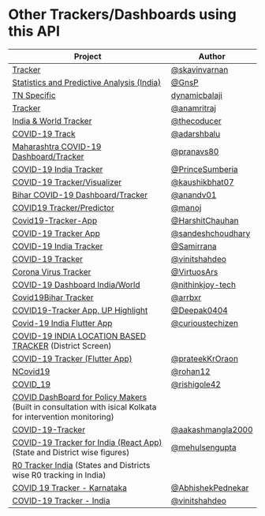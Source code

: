 # Other Trackers/Dashboards using this API

|      Project     |     Author       |
|------------------|------------------|
| [Tracker](https://covidstat.info/) | [@skavinvarnan ](https://github.com/skavinvarnan) |
| [Statistics and Predictive Analysis (India)](https://gnsp.in/covid19/) | [@GnsP](https://github.com/GnsP) |
| [TN Specific](https://covid19trackerbk.netlify.app/) | [dynamicbalaji](https://github.com/dynamicbalaji) |
| [Tracker](https://livecovid.in/) | [@anamritraj ](https://github.com/anamritraj/livecovid.in-webapp) |
| [India & World Tracker](http://tcovid19.herokuapp.com/) | [@thecoducer](https://github.com/thecoducer) |
| [COVID-19 Track](http://github.com/adarshbalu/covid_track/) | [@adarshbalu](https://github.com/adarshbalu) |
| [Maharashtra COVID-19 Dashboard/Tracker](http://covid.pranavsheth.com/) | [@pranavs80](https://github.com/pranavs80) |
| [COVID-19 India Tracker](https://covidindiatracker.netlify.app/) | [@PrinceSumberia](https://github.com/PrinceSumberia) |
| [COVID-19 Tracker/Visualizer](https://coronago.cf/) | [@kaushikbhat07](https://github.com/kaushikbhat07) |
| [Bihar COVID-19 Dashboard/Tracker](https://coronainbihar.github.io/) | [@anandv01](https://github.com/anandv01) |
| [COVID19 Tracker/Predictor](https://track-covid-19ind.herokuapp.com/) | [@manoj](https://github.com/ManojNallusamy) |
| [Covid19-Tracker-App](https://harshitchauhan.github.io/Covid19-Tracker-App/) | [@HarshitChauhan](https://github.com/HarshitChauhan) |
| [COVID-19 Tracker App](https://corona-india.live/) | [@sandeshchoudhary](https://github.com/sandeshchoudhary) |
| [COVID-19 India Tracker](https://covid19indiaa.000webhostapp.com) | [@Samirrana](https://github.com/samirrana1011) |
| [COVID-19 Tracker](https://corona-cases-india.netlify.app/) | [@vinitshahdeo](https://github.com/vinitshahdeo) |
| [Corona Virus Tracker](https://virtuosars.github.io/CovidLive) | [@VirtuosArs](https://github.com/VirtuosArs) |
| [COVID-19 Dashboard India/World](https://nkjcovid19.herokuapp.com/india) | [@nithinkjoy-tech](https://github.com/nithinkjoy-tech) |
| [Covid19Bihar Tracker](https://covid19bihar.github.io/) | [@arrbxr](https://github.com/arrbxr) |
| [COVID19-Tracker App, UP Highlight](https://www.covid19-tracker.in/) | [@Deepak0404](https://github.com/Deepak0404) |
| [Covid-19 India Flutter App](https://github.com/curioustechizen/covid19india-flutter) | [@curioustechizen](https://github.com/curioustechizen) |
| [COVID-19 INDIA LOCATION BASED TRACKER](https://covid2.in) (District Screen) | |
| [COVID-19 Tracker (Flutter App)](https://github.com/prateekKrOraon/covid19_tracker) | [@prateekKrOraon](https://github.com/prateekKrOraon) |
| [NCovid19](http://covid.softycom.in) | [@rohan12](https://github.com/ROHAN12) |
| [COVID_19](https://web2.eu5.org) | [@rishigole42](https://github.com/rishigole42/) |
| [COVID DashBoard for Policy Makers](https://covid19kol.herokuapp.com/) (Built in consultation with isical Kolkata for intervention monitoring) |  |
| [COVID-19-Tracker](https://aakashmangla2000.github.io/Covid-19-India-Website/) | [@aakashmangla2000](https://github.com/Aakashmangla2000) |
| [COVID-19 Tracker for India (React App)](https://covid19indiastatus-da4dc.web.app) (State and District wise figures) | [@mehulsengupta](https://github.com/mehulsengupta/) |
| [R0 Tracker India](https://www.nidhigupta.live/rtcovid) (States and Districts wise R0 tracking in India) | |    
| [COVID 19 Tracker - Karnataka](https://kar.covid19-info.website/) | [@AbhishekPednekar](https://github.com/AbhishekPednekar84) |
| [COVID-19 Tracker - India](https://indiafightscorona.netlify.app/) | [@vinitshahdeo](https://github.com/vinitshahdeo) |
